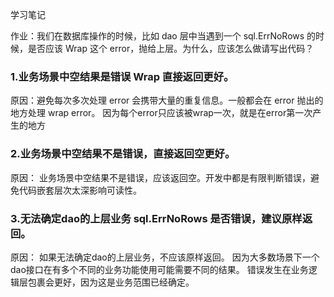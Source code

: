 学习笔记

作业：我们在数据库操作的时候，比如 dao 层中当遇到一个 sql.ErrNoRows 的时候，是否应该 Wrap 这个 error，抛给上层。为什么，应该怎么做请写出代码？

### 1.业务场景中空结果是错误 Wrap 直接返回更好。
原因：避免每次多次处理 error 会携带大量的重复信息。一般都会在 error 抛出的地方处理 wrap error。
因为每个error只应该被wrap一次，就是在error第一次产生的地方

### 2.业务场景中空结果不是错误，直接返回空更好。
原因：
业务场景中空结果不是错误，应该返回空。开发中都是有限判断错误，避免代码嵌套层次太深影响可读性。


### 3.无法确定dao的上层业务 sql.ErrNoRows 是否错误，建议原样返回。
原因：
如果无法确定dao的上层业务，不应该原样返回。
因为大多数场景下一个dao接口在有多个不同的业务功能使用可能需要不同的结果。
错误发生在业务逻辑层包裹会更好，因为这是业务范围已经确定。
